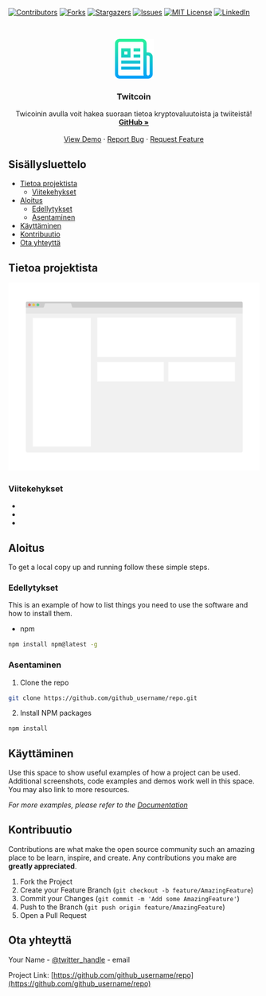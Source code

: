 
[![Contributors][contributors-shield]][contributors-url]
[![Forks][forks-shield]][forks-url]
[![Stargazers][stars-shield]][stars-url]
[![Issues][issues-shield]][issues-url]
[![MIT License][license-shield]][license-url]
[![LinkedIn][linkedin-shield]][linkedin-url]


<br />
<p align="center">
  <a href="https://github.com/jespetius/twitcoin">
    <img src="images/logo.png" alt="Logo" width="80" height="80">
  </a>

  <h3 align="center">Twitcoin</h3>

  <p align="center">
    Twicoinin avulla voit hakea suoraan tietoa kryptovaluutoista ja twiiteistä!
    <br />
    <a href="https://github.com/jespetius/twitcoin"><strong>GitHub »</strong></a>
    <br />
    <br />
    <a href="https://github.com/jespetius/twitcoin">View Demo</a>
    ·
    <a href="https://github.com/jespetius/twitcoin/issues">Report Bug</a>
    ·
    <a href="https://github.com/jespetius/twitcoin/issues">Request Feature</a>
  </p>
</p>


## Sisällysluettelo

* [Tietoa projektista](#about-the-project)
  * [Viitekehykset](#built-with)
* [Aloitus](#getting-started)
  * [Edellytykset](#prerequisites)
  * [Asentaminen](#installation)
* [Käyttäminen](#usage)
* [Kontribuutio](#contributing)
* [Ota yhteyttä](#contact)


<!-- Vaihdetaan kuva frontin näkymäksi, kun se on valmis -->
## Tietoa projektista

[![Product Name Screen Shot][product-screenshot]](https://example.com)



<!-- Viitekehykset, jota olemme käyttäneet projektissamme -->
### Viitekehykset

* []()
* []()
* []()


<!-- Aloitusprosessi, miten ohjelmaa voi itse käyttää -->
## Aloitus

To get a local copy up and running follow these simple steps.


<!-- Mitä kaikkea ohjelman käyttäminen vaatii -->
### Edellytykset

This is an example of how to list things you need to use the software and how to install them.
* npm
```sh
npm install npm@latest -g
```
<!-- Asennusohjeet -->
### Asentaminen
 
1. Clone the repo
```sh
git clone https://github.com/github_username/repo.git
```
2. Install NPM packages
```sh
npm install
```

<!-- Käyttöohjeet -->
## Käyttäminen

Use this space to show useful examples of how a project can be used. Additional screenshots, code examples and demos work well in this space. You may also link to more resources.

_For more examples, please refer to the [Documentation](https://example.com)_



## Kontribuutio

Contributions are what make the open source community such an amazing place to be learn, inspire, and create. Any contributions you make are **greatly appreciated**.

1. Fork the Project
2. Create your Feature Branch (`git checkout -b feature/AmazingFeature`)
3. Commit your Changes (`git commit -m 'Add some AmazingFeature'`)
4. Push to the Branch (`git push origin feature/AmazingFeature`)
5. Open a Pull Request



## Ota yhteyttä

Your Name - [@twitter_handle](https://twitter.com/twitter_handle) - email

Project Link: [https://github.com/github_username/repo](https://github.com/github_username/repo)




[contributors-shield]: https://img.shields.io/github/contributors/othneildrew/Best-README-Template.svg?style=flat-square
[contributors-url]: https://github.com/othneildrew/Best-README-Template/graphs/contributors
[forks-shield]: https://img.shields.io/github/forks/othneildrew/Best-README-Template.svg?style=flat-square
[forks-url]: https://github.com/othneildrew/Best-README-Template/network/members
[stars-shield]: https://img.shields.io/github/stars/othneildrew/Best-README-Template.svg?style=flat-square
[stars-url]: https://github.com/othneildrew/Best-README-Template/stargazers
[issues-shield]: https://img.shields.io/github/issues/othneildrew/Best-README-Template.svg?style=flat-square
[issues-url]: https://github.com/othneildrew/Best-README-Template/issues
[license-shield]: https://img.shields.io/github/license/othneildrew/Best-README-Template.svg?style=flat-square
[license-url]: https://github.com/othneildrew/Best-README-Template/blob/master/LICENSE.txt
[linkedin-shield]: https://img.shields.io/badge/-LinkedIn-black.svg?style=flat-square&logo=linkedin&colorB=555
[linkedin-url]: https://linkedin.com/in/othneildrew
[product-screenshot]: images/screenshot.png
